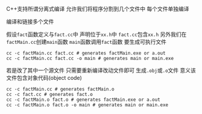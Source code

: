 C++支持所谓分离式编译 允许我们将程序分割到几个文件中 每个文件单独编译

编译和链接多个文件

假设`fact`函数定义与`fact.cc`中 声明位于`xx.h`中 `fact.cc`包含`xx.h` 另外我们在`factMain.cc`创建`main`函数 `main`函数调用`fact`函数 要生成可执行文件
```shell 
cc -c factMain.cc fact.cc # generates factMain.exe or a.out
cc -c factMain.cc fact.cc -o main # generates main or main.exe
```
若是改了其中一个源文件 只需要重新编译改动文件即可 生成`.obj`或`.o`文件 意义该文件包含对象代码(object code)
```shell 
cc -c factMain.cc # generates factMain.o
cc -c fact.cc # generates fact.o
cc -c factMain.o fact.o # generates factMain.exe or a.out
cc -c factMain.o fact.o -o main # generates main or main.exe
```